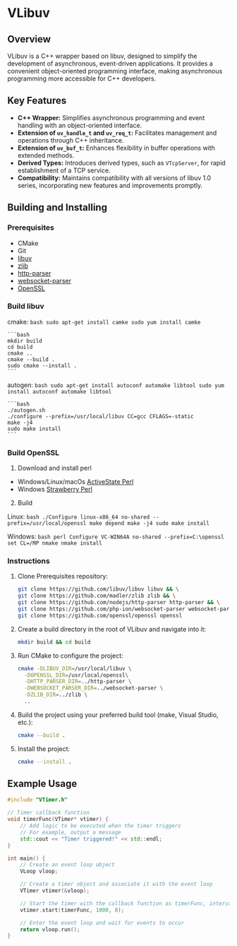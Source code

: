 # VLibuv

## Overview

VLibuv is a C++ wrapper based on libuv, designed to simplify the development of asynchronous, event-driven applications. It provides a convenient object-oriented programming interface, making asynchronous programming more accessible for C++ developers.

## Key Features

- **C++ Wrapper:** Simplifies asynchronous programming and event handling with an object-oriented interface.
- **Extension of `uv_handle_t` and `uv_req_t`:** Facilitates management and operations through C++ inheritance.
- **Extension of `uv_buf_t`:** Enhances flexibility in buffer operations with extended methods.
- **Derived Types:** Introduces derived types, such as `VTcpServer`, for rapid establishment of a TCP service.
- **Compatibility:** Maintains compatibility with all versions of libuv 1.0 series, incorporating new features and improvements promptly.

## Building and Installing

### Prerequisites

- CMake
- Git
- [libuv](https://github.com/libuv/libuv)
- [zlib](https://github.com/madler/zlib)
- [http-parser](https://github.com/nodejs/http-parser)
- [websocket-parser](https://github.com/php-ion/websocket-parser)
- [OpenSSL](https://github.com/openssl/openssl)


### Build libuv

cmake:
    ```bash
    sudo apt-get install camke
    sudo yum install camke
    ```

    ```bash
    mkdir build
    cd build
    cmake ..
    cmake --build .
    sudo cmake --install .
    ```

autogen:
    ```bash
    sudo apt-get install autoconf automake libtool
    sudo yum install autoconf automake libtool
    ```

    ```bash
    ./autogen.sh
    ./configure --prefix=/usr/local/libuv CC=gcc CFLAGS=-static
    make -j4
    sudo make install
    ```

### Build OpenSSL

1. Download and install perl

- Windows/Linux/macOs [ActiveState Perl](https://www.activestate.com/products/perl/)
- Windows [Strawberry Perl](http://strawberryperl.com/)

2. Build

Linux:
    ```bash
    ./Configure linux-x86_64 no-shared --prefix=/usr/local/openssl
    make depend
    make -j4
    sudo make install
    ```

Windows:
    ```bash
    perl Configure VC-WIN64A no-shared --prefix=C:\openssl
    set CL=/MP
    nmake
    nmake install
    ```

### Instructions

1. Clone Prerequisites repository:

    ```bash
    git clone https://github.com/libuv/libuv libuv && \
    git clone https://github.com/madler/zlib zlib && \
    git clone https://github.com/nodejs/http-parser http-parser && \
    git clone https://github.com/php-ion/websocket-parser websocket-parser && \
    git clone https://github.com/openssl/openssl openssl
    ```

2. Create a build directory in the root of VLibuv and navigate into it:

    ```bash
    mkdir build && cd build
    ```

3. Run CMake to configure the project:

    ```bash
    cmake -DLIBUV_DIR=/usr/local/libuv \
      -DOPENSSL_DIR=/usr/local/openssl\
      -DHTTP_PARSER_DIR=../http-parser \
      -DWEBSOCKET_PARSER_DIR=../websocket-parser \
      -DZLIB_DIR=../zlib \
      ..
    ```

4. Build the project using your preferred build tool (make, Visual Studio, etc.):

    ```bash
    cmake --build .
    ```

5. Install the project:

    ```bash
    cmake --install .
    ```

## Example Usage

```cpp
#include "VTimer.h"

// Timer callback function
void timerFunc(VTimer* vtimer) {
    // Add logic to be executed when the timer triggers
    // For example, output a message
    std::cout << "Timer triggered!" << std::endl;
}

int main() {
    // Create an event loop object
    VLoop vloop;

    // Create a timer object and associate it with the event loop
    VTimer vtimer(&vloop);

    // Start the timer with the callback function as timerFunc, interval of 1000 milliseconds, and repeat count of 0 for unlimited repeats
    vtimer.start(timerFunc, 1000, 0);

    // Enter the event loop and wait for events to occur
    return vloop.run();
}
